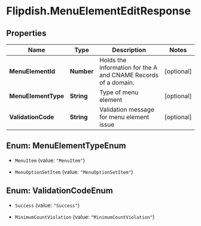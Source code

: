 # Flipdish.MenuElementEditResponse

## Properties
Name | Type | Description | Notes
------------ | ------------- | ------------- | -------------
**MenuElementId** | **Number** | Holds the information for the A and CNAME Records of a domain. | [optional] 
**MenuElementType** | **String** | Type of menu element | [optional] 
**ValidationCode** | **String** | Validation message for menu element issue | [optional] 


<a name="MenuElementTypeEnum"></a>
## Enum: MenuElementTypeEnum


* `MenuItem` (value: `"MenuItem"`)

* `MenuOptionSetItem` (value: `"MenuOptionSetItem"`)




<a name="ValidationCodeEnum"></a>
## Enum: ValidationCodeEnum


* `Success` (value: `"Success"`)

* `MinimumCountViolation` (value: `"MinimumCountViolation"`)




